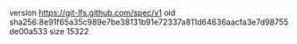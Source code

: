 version https://git-lfs.github.com/spec/v1
oid sha256:8e91f65a35c989e7be38131b91e72337a811d64636aacfa3e7d98755de00a533
size 15322
